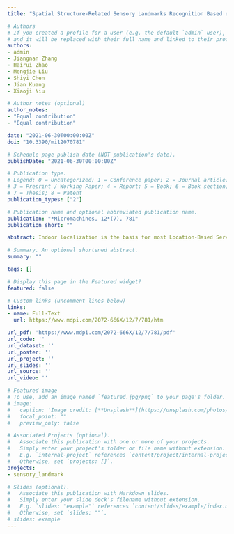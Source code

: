 ```yaml
---
title: "Spatial Structure-Related Sensory Landmarks Recognition Based on Long Short-Term Memory Algorithm"

# Authors
# If you created a profile for a user (e.g. the default `admin` user), write the username (folder name) here 
# and it will be replaced with their full name and linked to their profile.
authors:
- admin
- Jiangnan Zhang
- Hairui Zhao
- Mengjie Liu
- Shiyi Chen
- Jian Kuang
- Xiaoji Niu

# Author notes (optional)
author_notes:
- "Equal contribution"
- "Equal contribution"

date: "2021-06-30T00:00:00Z"
doi: "10.3390/mi12070781"

# Schedule page publish date (NOT publication's date).
publishDate: "2021-06-30T00:00:00Z"

# Publication type.
# Legend: 0 = Uncategorized; 1 = Conference paper; 2 = Journal article;
# 3 = Preprint / Working Paper; 4 = Report; 5 = Book; 6 = Book section;
# 7 = Thesis; 8 = Patent
publication_types: ["2"]

# Publication name and optional abbreviated publication name.
publication: "*Micromachines, 12*(7), 781"
publication_short: ""

abstract: Indoor localization is the basis for most Location-Based Services (LBS), including consumptions, health care, public security, and augmented reality. Sensory landmarks related to the indoor spatial structures (such as escalators, stairs, and corners) do not rely on active signal transmitting devices and have fixed positions, which can be used as the absolute positioning information to improve the performance of indoor localization effectively without extra cost. Specific motion patterns are presented when users pass these architectural structures, which can be captured by mobile built-in sensors, including accelerometers, gyroscopes, and magnetometers, to achieve the recognition of structure-related sensory landmarks. Therefore, the recognition of these landmarks can draw on the mature methods of Human Activity Recognition (HAR) with improvements. To this end, we improved a Long Short-Term Memory (LSTM) neural network to recognize different kinds of spatial structure-related sensory landmarks. Labels of structural sensory landmarks were proposed, and data processing methods (including interpolation, filter, and window length) were used and compared to achieve the highest recognition accuracy of 99.6%.

# Summary. An optional shortened abstract.
summary: ""

tags: []

# Display this page in the Featured widget?
featured: false

# Custom links (uncomment lines below)
links:
- name: Full-Text
  url: https://www.mdpi.com/2072-666X/12/7/781/htm

url_pdf: 'https://www.mdpi.com/2072-666X/12/7/781/pdf'
url_code: ''
url_dataset: ''
url_poster: ''
url_project: ''
url_slides: ''
url_source: ''
url_video: ''

# Featured image
# To use, add an image named `featured.jpg/png` to your page's folder. 
# image:
#   caption: 'Image credit: [**Unsplash**](https://unsplash.com/photos/pLCdAaMFLTE)'
#   focal_point: ""
#   preview_only: false

# Associated Projects (optional).
#   Associate this publication with one or more of your projects.
#   Simply enter your project's folder or file name without extension.
#   E.g. `internal-project` references `content/project/internal-project/index.md`.
#   Otherwise, set `projects: []`.
projects:
- sensory_landmark

# Slides (optional).
#   Associate this publication with Markdown slides.
#   Simply enter your slide deck's filename without extension.
#   E.g. `slides: "example"` references `content/slides/example/index.md`.
#   Otherwise, set `slides: ""`.
# slides: example
---
```


<!-- {{% callout note %}}
Click the *Cite* button above to demo the feature to enable visitors to import publication metadata into their reference management software.
{{% /callout %}}

{{% callout note %}}
Create your slides in Markdown - click the *Slides* button to check out the example.
{{% /callout %}}

Supplementary notes can be added here, including [code, math, and images](https://wowchemy.com/docs/writing-markdown-latex/). -->
